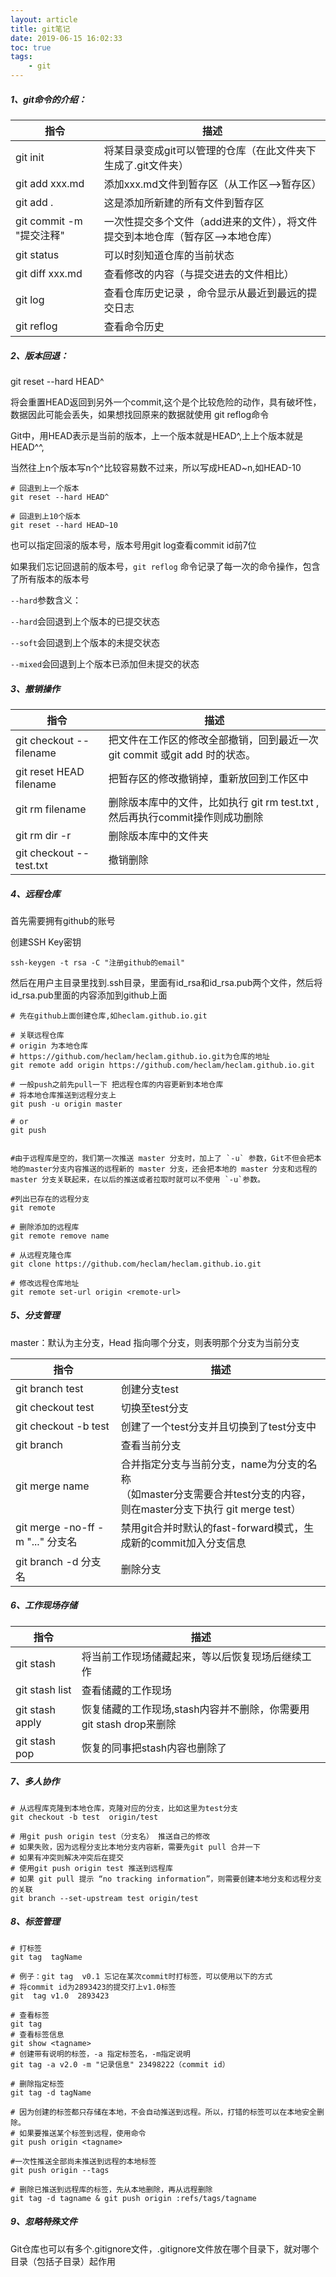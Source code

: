 ```yaml
---
layout: article
title: git笔记
date: 2019-06-15 16:02:33
toc: true
tags:
	- git
---
```


##### 1、git命令的介绍：

| 指令                      | 描述                                                         |
| ------------------------- | ------------------------------------------------------------ |
| git init                  | 将某目录变成git可以管理的仓库（在此文件夹下生成了.git文件夹） |
| git add xxx.md            | 添加xxx.md文件到暂存区（从工作区-->暂存区）                  |
| git add .                 | 这是添加所新建的所有文件到暂存区                             |
| git  commit -m "提交注释" | 一次性提交多个文件（add进来的文件），将文件提交到本地仓库（暂存区-->本地仓库） |
| git status                | 可以时刻知道仓库的当前状态                                   |
| git diff xxx.md           | 查看修改的内容（与提交进去的文件相比）                       |
| git log                   | 查看仓库历史记录 ，命令显示从最近到最远的提交日志            |
| git reflog                | 查看命令历史                                                 |

<!--more-->

##### 2、版本回退：

git reset  --hard  HEAD^

将会重置HEAD返回到另外一个commit,这个是个比较危险的动作，具有破坏性，数据因此可能会丢失，如果想找回原来的数据就使用 git reflog命令

Git中，用HEAD表示是当前的版本，上一个版本就是HEAD^,上上个版本就是HEAD^^,

当然往上n个版本写n个^比较容易数不过来，所以写成HEAD~n,如HEAD-10

```shell
# 回退到上一个版本
git reset --hard HEAD^  

# 回退到上10个版本
git reset --hard HEAD~10
```

也可以指定回滚的版本号，版本号用git log查看commit id前7位

如果我们忘记回退前的版本号，`git reflog` 命令记录了每一次的命令操作，包含了所有版本的版本号



`--hard`参数含义：

`--hard`会回退到上个版本的已提交状态

`--soft`会回退到上个版本的未提交状态

`--mixed`会回退到上个版本已添加但未提交的状态



##### 3、撤销操作

| 指令                       | 描述                                                         |
| -------------------------- | ------------------------------------------------------------ |
| git checkout \-\- filename | 把文件在工作区的修改全部撤销，回到最近一次git commit 或git add 时的状态。 |
| git reset HEAD filename    | 把暂存区的修改撤销掉，重新放回到工作区中                     |
| git rm filename            | 删除版本库中的文件，比如执行 git rm test.txt ,然后再执行commit操作则成功删除 |
| git rm dir -r              | 删除版本库中的文件夹                                         |
| git checkout \-\- test.txt | 撤销删除                                                     |



##### 4、远程仓库

首先需要拥有github的账号

创建SSH Key密钥

```shell
ssh-keygen -t rsa -C "注册github的email"
```

然后在用户主目录里找到.ssh目录，里面有id_rsa和id_rsa.pub两个文件，然后将id_rsa.pub里面的内容添加到github上面

```shell
# 先在github上面创建仓库,如heclam.github.io.git

# 关联远程仓库
# origin 为本地仓库
# https://github.com/heclam/heclam.github.io.git为仓库的地址
git remote add origin https://github.com/heclam/heclam.github.io.git

# 一般push之前先pull一下 把远程仓库的内容更新到本地仓库
# 将本地仓库推送到远程分支上
git push -u origin master

# or
git push


#由于远程库是空的，我们第一次推送 master 分支时，加上了 `-u` 参数，Git不但会把本地的master分支内容推送的远程新的 master 分支，还会把本地的 master 分支和远程的 master 分支关联起来，在以后的推送或者拉取时就可以不使用 `-u`参数。

#列出已存在的远程分支
git remote

# 删除添加的远程库
git remote remove name

# 从远程克隆仓库
git clone https://github.com/heclam/heclam.github.io.git

# 修改远程仓库地址
git remote set-url origin <remote-url>

```



##### 5、分支管理

master：默认为主分支，Head 指向哪个分支，则表明那个分支为当前分支

| 指令                              | 描述                                                         |
| --------------------------------- | ------------------------------------------------------------ |
| git branch test                   | 创建分支test                                                 |
| git checkout test                 | 切换至test分支                                               |
| git checkout -b  test             | 创建了一个test分支并且切换到了test分支中                     |
| git branch                        | 查看当前分支                                                 |
| git merge name                    | 合并指定分支与当前分支，name为分支的名称<br>（如master分支需要合并test分支的内容，则在master分支下执行 git merge test） |
| git merge -no-ff -m "..."  分支名 | 禁用git合并时默认的fast-forward模式，生成新的commit加入分支信息 |
| git branch -d 分支名              | 删除分支                                                     |



##### 6、工作现场存储

| 指令            | 描述                                                         |
| --------------- | ------------------------------------------------------------ |
| git stash       | 将当前工作现场储藏起来，等以后恢复现场后继续工作             |
| git stash list  | 查看储藏的工作现场                                           |
| git stash apply | 恢复储藏的工作现场,stash内容并不删除，你需要用git stash drop来删除 |
| git stash pop   | 恢复的同事把stash内容也删除了                                |



##### 7、多人协作

```shell
# 从远程库克隆到本地仓库，克隆对应的分支，比如这里为test分支
git checkout -b test  origin/test  

# 用git push origin test（分支名） 推送自己的修改
# 如果失败，因为远程分支比本地分支内容新，需要先git pull 合并一下
# 如果有冲突则解决冲突后在提交
# 使用git push origin test 推送到远程库
# 如果 git pull 提示 “no tracking information”，则需要创建本地分支和远程分支的关联
git branch --set-upstream test origin/test
```



##### 8、标签管理

```shell
# 打标签
git tag  tagName 

# 例子：git tag  v0.1 忘记在某次commit时打标签，可以使用以下的方式
# 将commit id为2893423的提交打上v1.0标签
git  tag v1.0  2893423 

# 查看标签
git tag  
# 查看标签信息
git show <tagname>
# 创建带有说明的标签，-a 指定标签名，-m指定说明
git tag -a v2.0 -m "记录信息" 23498222（commit id）

# 删除指定标签
git tag -d tagName

# 因为创建的标签都只存储在本地，不会自动推送到远程。所以，打错的标签可以在本地安全删除。
# 如果要推送某个标签到远程，使用命令 
git push origin <tagname>

#一次性推送全部尚未推送到远程的本地标签
git push origin --tags

# 删除已推送到远程库的标签，先从本地删除，再从远程删除
git tag -d tagname & git push origin :refs/tags/tagname
```



##### 9、忽略特殊文件

Git仓库也可以有多个.gitignore文件，.gitignore文件放在哪个目录下，就对哪个目录（包括子目录）起作用